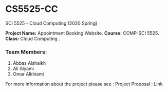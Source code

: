 # CS5525-CC
SCI 5525 - Cloud Computing (2020 Spring)

**Project Name:** Appointment Booking Website.
**Course:** COMP-SCI 5525.  
**Class:** Cloud Computing .


### Team Members: 
1.	Abbas Alshaikh 
2.	Ali  Alyami
3.	Omar Alkhiami


For more information about the project please see : Project Proposal : Link

